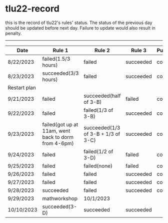 # tlu22-record
this is the record of tlu22's rules' status. The status of the previous day should be updated before next day. Failure to update would also result in penalty. 

----
|Date|Rule 1|Rule 2|Rule 3|Punishment|
|----|------|------|------|----------|
|8/22/2023|failed(1.5/3 hours)|failed|succeeded|completed|
|8/23/2023|succeeded(3/3 hours)|failed|succeeded|completed|
|Restart plan|||
|9/21/2023|failed|succeeded(half of 3-B)|failed|completed|
|9/22/2023|failed|failed(1/3 of 3-B)|succeeded|completed|
|9/23/2023|failed(got up at 11am, went back to dorm from 4-6pm)|succeeded(1/3 of 3-B + 1/3 of 3-C)| succeeded | completed|
|9/24/2023|failed|failed(1/2 of 3-D)|failed|completed|
|9/25/2023|failed|failed(none)|failed|completed|
|9/26/2023|failed|failed|succeeded|completed|
|9/27/2023|failed|failed|succeeded|completed|
|9/28/2023|succeeded|failed|succeeded|completed|
|9/29/2023|mathworkshop|10/1/2023|||
|10/10/2023|succeeded(3-D)|succeeded|succeeded||
